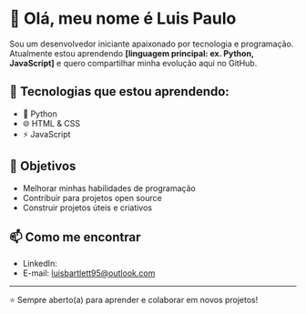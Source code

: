 # 👋 Olá, meu nome é Luis Paulo

Sou um desenvolvedor iniciante apaixonado por tecnologia e programação.  
Atualmente estou aprendendo **[linguagem principal: ex. Python, JavaScript]** e quero compartilhar minha evolução aqui no GitHub.  

## 🔧 Tecnologias que estou aprendendo:
- 🐍 Python  
- 🌐 HTML & CSS  
- ⚡ JavaScript  

## 🎯 Objetivos
- Melhorar minhas habilidades de programação  
- Contribuir para projetos open source  
- Construir projetos úteis e criativos  

## 📫 Como me encontrar
- LinkedIn: 
- E-mail: luisbartlett95@outlook.com 

---

⭐ Sempre aberto(a) para aprender e colaborar em novos projetos!

